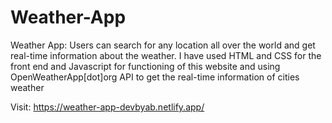 # Weather-App

Weather App: Users can search for any location all over the world and get real-time information about the weather.
I have used HTML and CSS for the front end and Javascript for functioning of this website and using OpenWeatherApp[dot]org API to get the real-time information of cities weather

Visit: https://weather-app-devbyab.netlify.app/

